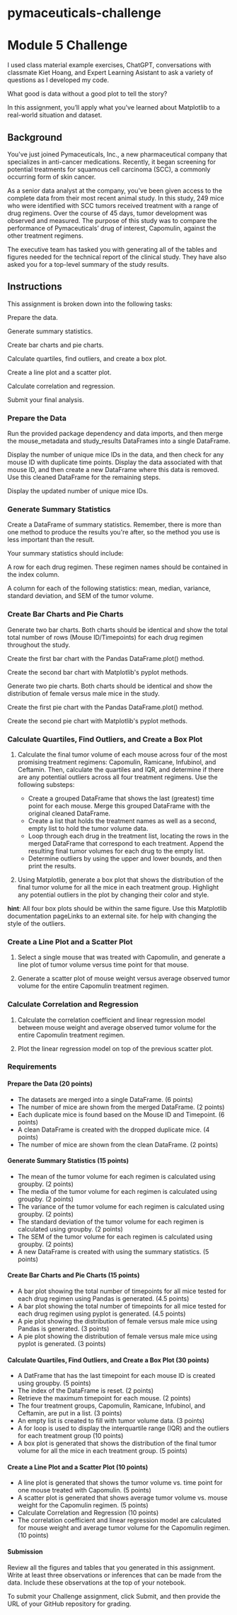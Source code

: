 # pymaceuticals-challenge
# Module 5 Challenge

I used class material example exercises, ChatGPT, conversations with classmate Kiet Hoang, and Expert Learning Asistant to ask a variety of questions as I developed my code.

What good is data without a good plot to tell the story?

In this assignment, you’ll apply what you've learned about Matplotlib to a real-world situation and dataset.

## Background
You've just joined Pymaceuticals, Inc., a new pharmaceutical company that specializes in anti-cancer medications. Recently, it began screening for potential treatments for squamous cell carcinoma (SCC), a commonly occurring form of skin cancer.

As a senior data analyst at the company, you've been given access to the complete data from their most recent animal study. In this study, 249 mice who were identified with SCC tumors received treatment with a range of drug regimens. Over the course of 45 days, tumor development was observed and measured. The purpose of this study was to compare the performance of Pymaceuticals’ drug of interest, Capomulin, against the other treatment regimens.

The executive team has tasked you with generating all of the tables and figures needed for the technical report of the clinical study. They have also asked you for a top-level summary of the study results.

##  Instructions
This assignment is broken down into the following tasks:

Prepare the data.

Generate summary statistics.

Create bar charts and pie charts.

Calculate quartiles, find outliers, and create a box plot.

Create a line plot and a scatter plot.

Calculate correlation and regression.

Submit your final analysis.

###  Prepare the Data
Run the provided package dependency and data imports, and then merge the mouse_metadata and study_results DataFrames into a single DataFrame.

Display the number of unique mice IDs in the data, and then check for any mouse ID with duplicate time points. Display the data associated with that mouse ID, and then create a new DataFrame where this data is removed. Use this cleaned DataFrame for the remaining steps.

Display the updated number of unique mice IDs.

### Generate Summary Statistics
Create a DataFrame of summary statistics. Remember, there is more than one method to produce the results you're after, so the method you use is less important than the result.

Your summary statistics should include:

A row for each drug regimen. These regimen names should be contained in the index column.

A column for each of the following statistics: mean, median, variance, standard deviation, and SEM of the tumor volume.

### Create Bar Charts and Pie Charts
Generate two bar charts. Both charts should be identical and show the total total number of rows (Mouse ID/Timepoints) for each drug regimen throughout the study.

Create the first bar chart with the Pandas DataFrame.plot() method.

Create the second bar chart with Matplotlib's pyplot methods.

Generate two pie charts. Both charts should be identical and show the distribution of female versus male mice in the study.

Create the first pie chart with the Pandas DataFrame.plot() method.

Create the second pie chart with Matplotlib's pyplot methods.

### Calculate Quartiles, Find Outliers, and Create a Box Plot
1. Calculate the final tumor volume of each mouse across four of the most promising treatment regimens: Capomulin, Ramicane, Infubinol, and Ceftamin. Then, calculate the quartiles and IQR, and determine if there are any potential outliers across all four treatment regimens. Use the following substeps:
    - Create a grouped DataFrame that shows the last (greatest) time point for each mouse. Merge this grouped DataFrame with the original cleaned DataFrame.
    - Create a list that holds the treatment names as well as a second, empty list to hold the tumor volume data.
    - Loop through each drug in the treatment list, locating the rows in the merged DataFrame that correspond to each treatment. Append the resulting final tumor volumes for each drug to the empty list.
    - Determine outliers by using the upper and lower bounds, and then print the results.

2. Using Matplotlib, generate a box plot that shows the distribution of the final tumor volume for all the mice in each treatment group. Highlight any potential outliers in the plot by changing their color and style.

**hint**: All four box plots should be within the same figure. Use this Matplotlib documentation pageLinks to an external site. for help with changing the style of the outliers.

### Create a Line Plot and a Scatter Plot
1. Select a single mouse that was treated with Capomulin, and generate a line plot of tumor volume versus time point for that mouse.

2. Generate a scatter plot of mouse weight versus average observed tumor volume for the entire Capomulin treatment regimen.

### Calculate Correlation and Regression
1. Calculate the correlation coefficient and linear regression model between mouse weight and average observed tumor volume for the entire Capomulin treatment regimen.

2. Plot the linear regression model on top of the previous scatter plot.

### Requirements
#### Prepare the Data (20 points)
-  The datasets are merged into a single DataFrame. (6 points)
-  The number of mice are shown from the merged DataFrame. (2 points)
-  Each duplicate mice is found based on the Mouse ID and Timepoint. (6 points)
-  A clean DataFrame is created with the dropped duplicate mice. (4 points)
-  The number of mice are shown from the clean DataFrame. (2 points)
#### Generate Summary Statistics (15 points)
-  The mean of the tumor volume for each regimen is calculated using groupby. (2 points)
-  The media of the tumor volume for each regimen is calculated using groupby. (2 points)
-  The variance of the tumor volume for each regimen is calculated using groupby. (2 points)
-  The standard deviation of the tumor volume for each regimen is calculated using groupby. (2 points)
-  The SEM of the tumor volume for each regimen is calculated using groupby. (2 points)
-  A new DataFrame is created with using the summary statistics. (5 points)
#### Create Bar Charts and Pie Charts (15 points)
-  A bar plot showing the total number of timepoints for all mice tested for each drug regimen using Pandas is generated. (4.5 points)
-  A bar plot showing the total number of timepoints for all mice tested for each drug regimen using pyplot is generated. (4.5 points)
-  A pie plot showing the distribution of female versus male mice using Pandas is generated. (3 points)
-  A pie plot showing the distribution of female versus male mice using pyplot is generated. (3 points)
#### Calculate Quartiles, Find Outliers, and Create a Box Plot (30 points)
-  A DatFrame that has the last timepoint for each mouse ID is created using groupby. (5 points)
-  The index of the DataFrame is reset. (2 points)
-  Retrieve the maximum timepoint for each mouse. (2 points)
-  The four treatment groups, Capomulin, Ramicane, Infubinol, and Ceftamin, are put in a list. (3 points)
-  An empty list is created to fill with tumor volume data. (3 points)
-  A for loop is used to display the interquartile range (IQR) and the outliers for each treatment group (10 points)
-  A box plot is generated that shows the distribution of the final tumor volume for all the mice in each treatment group. (5 points)

#### Create a Line Plot and a Scatter Plot (10 points)
-  A line plot is generated that shows the tumor volume vs. time point for one mouse treated with Capomulin. (5 points)
-  A scatter plot is generated that shows average tumor volume vs. mouse weight for the Capomulin regimen. (5 points)
-  Calculate Correlation and Regression (10 points)
-  The correlation coefficient and linear regression model are calculated for mouse weight and average tumor volume for the Capomulin regimen. (10 points)

#### Submission
Review all the figures and tables that you generated in this assignment. Write at least three observations or inferences that can be made from the data. Include these observations at the top of your notebook.

To submit your Challenge assignment, click Submit, and then provide the URL of your GitHub repository for grading.
